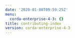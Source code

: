 ```yaml
---
date: '2020-01-08T09:59:25Z'
menu:
  corda-enterprise-4-3: {}
title: contributing-index
version: corda-enterprise-4-3
---
```


